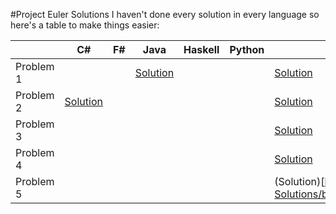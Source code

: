 #Project Euler Solutions
I haven't done every solution in every language so here's a table to make things easier:

|           | C# | F# | Java | Haskell | Python | Mathematica |
|-----------|----|----|------|---------|--------|-------------|
| Problem 1 |    |    |[Solution](https://github.com/kkmonlee/Project-Euler-Solutions/blob/master/Java/Problem1.java)      |         |        |[Solution](https://github.com/kkmonlee/Project-Euler-Solutions/blob/master/Mathematica/Problem1.mathematica)             |
| Problem 2 |[Solution](https://github.com/kkmonlee/Project-Euler-Solutions/blob/master/C%23/Problem2.cs)    |    |      |         |        |[Solution](https://github.com/kkmonlee/Project-Euler-Solutions/blob/master/Mathematica/Problem2.mathematica)             |
| Problem 3 |    |    |      |         |        |[Solution](https://github.com/kkmonlee/Project-Euler-Solutions/blob/master/Mathematica/Problem3.mathematica)             |
| Problem 4 |    |    |      |         |        |[Solution](https://github.com/kkmonlee/Project-Euler-Solutions/blob/master/Mathematica/Problem4.mathematica)             |
| Problem 5 |    |    |      |         |        |(Solution)[https://github.com/kkmonlee/Project-Euler-Solutions/blob/master/Mathematica/Problem5.mathematica]             |
